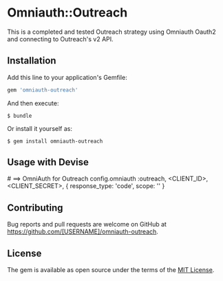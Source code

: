 # Omniauth::Outreach

This is a completed and tested Outreach strategy using Omniauth Oauth2 and connecting to Outreach's v2 API.

## Installation

Add this line to your application's Gemfile:

```ruby
gem 'omniauth-outreach'
```

And then execute:

    $ bundle

Or install it yourself as:

    $ gem install omniauth-outreach

## Usage with Devise

\# ==> OmniAuth for Outreach
config.omniauth :outreach, <CLIENT_ID>, <CLIENT_SECRET>,
  {
    response_type: 'code',
    scope: ''
  }

## Contributing

Bug reports and pull requests are welcome on GitHub at https://github.com/[USERNAME]/omniauth-outreach.


## License

The gem is available as open source under the terms of the [MIT License](http://opensource.org/licenses/MIT).

